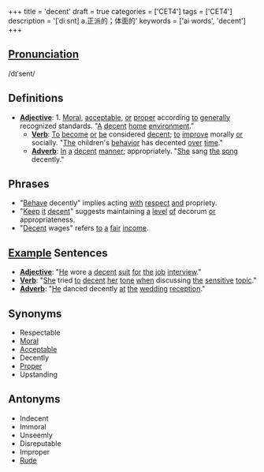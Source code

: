 +++
title = 'decent'
draft = true
categories = ['CET4']
tags = ['CET4']
description = '[ˈdiːsnt] a.正派的；体面的'
keywords = ['ai words', 'decent']
+++

## [Pronunciation](/post/pronunciation/)
/dɪˈsent/

## Definitions
- **[Adjective](/post/adjective/)**: 1. [Moral](/post/moral/), [acceptable](/post/acceptable/), [or](/post/or/) [proper](/post/proper/) according [to](/post/to/) [generally](/post/generally/) recognized standards. "[A](/post/a/) [decent](/post/decent/) [home](/post/home/) [environment](/post/environment/)."
   - **[Verb](/post/verb/)**: [To](/post/to/) [become](/post/become/) [or](/post/or/) [be](/post/be/) considered [decent](/post/decent/); [to](/post/to/) [improve](/post/improve/) morally [or](/post/or/) socially. "[The](/post/the/) children's [behavior](/post/behavior/) has decented [over](/post/over/) [time](/post/time/)."
   - **[Adverb](/post/adverb/)**: [In](/post/in/) [a](/post/a/) [decent](/post/decent/) [manner](/post/manner/); appropriately. "[She](/post/she/) sang [the](/post/the/) [song](/post/song/) decently."

## Phrases
- "[Behave](/post/behave/) decently" implies acting [with](/post/with/) [respect](/post/respect/) [and](/post/and/) propriety.
- "[Keep](/post/keep/) [it](/post/it/) [decent](/post/decent/)" suggests maintaining [a](/post/a/) [level](/post/level/) [of](/post/of/) decorum [or](/post/or/) appropriateness.
- "[Decent](/post/decent/) wages" refers [to](/post/to/) [a](/post/a/) [fair](/post/fair/) [income](/post/income/).

## [Example](/post/example/) Sentences
- **[Adjective](/post/adjective/)**: "[He](/post/he/) wore [a](/post/a/) [decent](/post/decent/) [suit](/post/suit/) [for](/post/for/) [the](/post/the/) [job](/post/job/) [interview](/post/interview/)."
- **[Verb](/post/verb/)**: "[She](/post/she/) tried [to](/post/to/) [decent](/post/decent/) [her](/post/her/) [tone](/post/tone/) [when](/post/when/) discussing [the](/post/the/) [sensitive](/post/sensitive/) [topic](/post/topic/)."
- **[Adverb](/post/adverb/)**: "[He](/post/he/) danced decently [at](/post/at/) [the](/post/the/) [wedding](/post/wedding/) [reception](/post/reception/)."

## Synonyms
- Respectable
- [Moral](/post/moral/)
- [Acceptable](/post/acceptable/)
- Decently
- [Proper](/post/proper/)
- Upstanding

## Antonyms
- Indecent
- Immoral
- Unseemly
- Disreputable
- Improper
- [Rude](/post/rude/)

